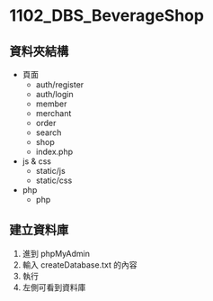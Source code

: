 # 1102_DBS_BeverageShop

## 資料夾結構
- 頁面
  - auth/register
  - auth/login
  - member
  - merchant
  - order
  - search
  - shop
  - index.php
- js & css
  - static/js
  - static/css
- php
  - php

## 建立資料庫
1. 進到 phpMyAdmin
2. 輸入 createDatabase.txt 的內容
3. 執行
4. 左側可看到資料庫
